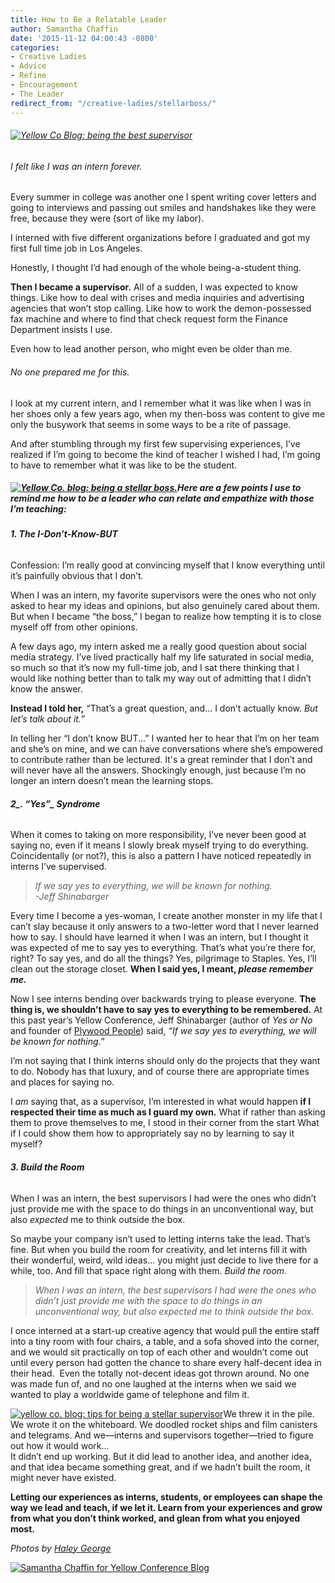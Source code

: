 ```yaml
---
title: How to Be a Relatable Leader
author: Samantha Chaffin
date: '2015-11-12 04:00:43 -0800'
categories:
- Creative Ladies
- Advice
- Refine
- Encouragement
- The Leader
redirect_from: "/creative-ladies/stellarboss/"
---
```


###### [![Yellow Co Blog: being the best supervisor](https://yellow-blog-images.imgix.net/2015/10/214-800x598.jpg)](https://yellow-blog-images.imgix.net/2015/10/214-800x598.jpg)

###### I felt like I was an intern forever.

Every summer in college was another one I spent writing cover letters and going to interviews and passing out smiles and handshakes like they were free, because they were (sort of like my labor).

I interned with five different organizations before I graduated and got my first full time job in Los Angeles.

Honestly, I thought I’d had enough of the whole being-a-student thing.

**Then I became a supervisor.** All of a sudden, I was expected to know things. Like how to deal with crises and media inquiries and advertising agencies that won’t stop calling. Like how to work the demon-possessed fax machine and where to find that check request form the Finance Department insists I use.

Even how to lead another person, who might even be older than me.

###### _No one prepared me for this._

I look at my current intern, and I remember what it was like when I was in her shoes only a few years ago, when my then-boss was content to give me only the busywork that seems in some ways to be a rite of passage.

And after stumbling through my first few supervising experiences, I’ve realized if I’m going to become the kind of teacher I wished I had, I’m going to have to remember what it was like to be the student.

##### [![Yellow Co. blog: being a stellar boss. ](https://yellow-blog-images.imgix.net/2015/10/36-800x533.jpg)](https://yellow-blog-images.imgix.net/2015/10/36-800x533.jpg)Here are a few points I use to remind me how to be a leader who can relate and empathize with those I’m teaching:

###### **1\. The _I-Don’t-Know-BUT_**

Confession: I’m really good at convincing myself that I know everything until it’s painfully obvious that I don’t.

When I was an intern, my favorite supervisors were the ones who not only asked to hear my ideas and opinions, but also genuinely cared about them. But when I became “the boss,” I began to realize how tempting it is to close myself off from other opinions.

A few days ago, my intern asked me a really good question about social media strategy. I’ve lived practically half my life saturated in social media, so much so that it’s now my full-time job, and I sat there thinking that I would like nothing better than to talk my way out of admitting that I didn’t know the answer.

**Instead I told her,** “That’s a great question, and... I don’t actually know. _But let’s talk about it.”_

In telling her “I don’t know BUT...” I wanted her to hear that I’m on her team and she’s on mine, and we can have conversations where she’s empowered to contribute rather than be lectured. It's a great reminder that I don’t and will never have all the answers. Shockingly enough, just because I’m no longer an intern doesn’t mean the learning stops.

###### **2_. “Yes”_ Syndrome**

When it comes to taking on more responsibility, I’ve never been good at saying no, even if it means I slowly break myself trying to do everything. Coincidentally (or not?), this is also a pattern I have noticed repeatedly in interns I’ve supervised.

> _If we say yes to everything, we will be known for nothing.  
> -Jeff Shinabarger_

Every time I become a yes-woman, I create another monster in my life that I can’t slay because it only answers to a two-letter word that I never learned how to say. I should have learned it when I was an intern, but I thought it was expected of me to say yes to everything. That’s what you’re there for, right? To say yes, and do all the things? Yes, pilgrimage to Staples. Yes, I’ll clean out the storage closet. **When I said yes, I meant, _please remember me._**

Now I see interns bending over backwards trying to please everyone. **The thing is, we shouldn’t have to say yes to everything to be remembered.** At this past year’s Yellow Conference, Jeff Shinabarger (author of _Yes or No_ and founder of [Plywood People](http://www.plywoodpeople.com)) said, _“If we say yes to everything, we will be known for nothing.”_

I’m not saying that I think interns should only do the projects that they want to do. Nobody has that luxury, and of course there are appropriate times and places for saying no.

I _am_ saying that, as a supervisor, I’m interested in what would happen **if I respected their time as much as I guard my own.** What if rather than asking them to prove themselves to me, I stood in their corner from the start What if I could show them how to appropriately say no by learning to say it myself?

###### **3\. Build the Room**

When I was an intern, the best supervisors I had were the ones who didn’t just provide me with the space to do things in an unconventional way, but also _expected_ me to think outside the box.

So maybe your company isn’t used to letting interns take the lead. That’s fine. But when you build the room for creativity, and let interns fill it with their wonderful, weird, wild ideas... you might just decide to live there for a while, too. And fill that space right along with them. _Build the room._

> _When I was an intern, the best supervisors I had were the ones who didn’t just provide me with the space to do things in an unconventional way, but also expected me to think outside the box._

I once interned at a start-up creative agency that would pull the entire staff into a tiny room with four chairs, a table, and a sofa shoved into the corner, and we would sit practically on top of each other and wouldn’t come out until every person had gotten the chance to share every half-decent idea in their head.  Even the totally not-decent ideas got thrown around. No one was made fun of, and no one laughed at the interns when we said we wanted to play a worldwide game of telephone and film it.

[![yellow co. blog: tips for being a stellar supervisor](https://yellow-blog-images.imgix.net/2015/10/56-800x533.jpg)](https://yellow-blog-images.imgix.net/2015/10/56-800x533.jpg)We threw it in the pile. We wrote it on the whiteboard. We doodled rocket ships and film canisters and telegrams. And we—interns and supervisors together—tried to figure out how it would work...  
It didn’t end up working. But it did lead to another idea, and another idea, and that idea became something great, and if we hadn’t built the room, it might never have existed.

**Letting our experiences as interns, students, or employees can shape the way we lead and teach, if we let it. Learn from your experiences and grow from what you don’t think worked, and glean from what you enjoyed most.**[  
](https://yellow-blog-images.imgix.net/2015/10/214-800x598.jpg)

_Photos by [Haley George](http://www.haleygeorgephotography.com/category/uncategorized/)_

[![Samantha Chaffin for Yellow Conference Blog](https://yellow-blog-images.imgix.net/2015/09/Samantha-Chaffin.jpg)](https://herinklings.wordpress.com/)
